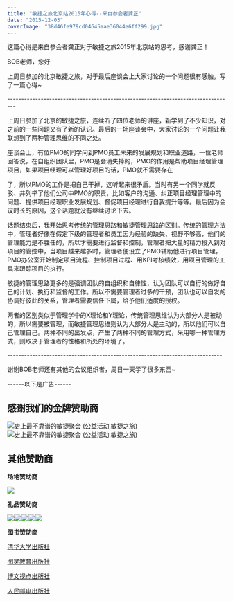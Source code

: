 ```yaml
---
title: "敏捷之旅北京站2015年心得--来自参会者龚正"
date: "2015-12-03"
coverImage: "38d46fe979cd04645aae36044e6ff299.jpg"
---
```


这篇心得是来自参会者龚正对于敏捷之旅2015年北京站的思考，感谢龚正！

BOB老师，您好

上周日参加的北京敏捷之旅，对于最后座谈会上大家讨论的一个问题很有感触，写了一篇心得~

\---------------------------------------------------------------------------------

上周日参加了北京的敏捷之旅，连续听了四位老师的讲座，新学到了不少知识，对之前的一些问题又有了新的认识。最后的一场座谈会中，大家讨论的一个问题让我联想到了两种管理思维的不同之处。

座谈会上，有位PMO的同学问到PMO员工未来的发展规划和职业道路，一位老师回答说，在自组织团队里，PMO是会消失掉的，PMO的作用是帮助项目经理管理项目，如果项目经理可以管理好项目的话，PMO就不需要存在

了，所以PMO的工作是把自己干掉，这听起来很矛盾。当时有另一个同学就反驳、并列举了他们公司中PMO的职责，比如客户的沟通、纠正项目经理管理中的问题、提供项目经理职业发展规划、督促项目经理进行自我提升等等。最后因为会议时长的原因，这个话题就没有继续讨论下去。

话题结束后，我开始思考传统的管理思路和敏捷管理思路的区别。传统的管理方法中，管理者好像在假定下级的管理者和员工因为经验的缺失、视野不够高，他们的管理能力是不胜任的，所以才需要进行监督和控制，管理者把大量的精力投入到对项目的管控中，当项目越来越多时，管理者便设立了PMO辅助他进行项目管理，PMO办公室开始制定项目流程、控制项目过程、用KPI考核绩效，用项目管理的工具来跟踪项目的执行。

敏捷的管理思路更多的是强调团队的自组织和自律性，认为团队可以自行的做好自己的计划、执行和监督的工作。所以不需要管理者过多的干预，团队也可以自发的协调好彼此的关系，管理者需要信任下属，给予他们适度的授权。

两者的区别类似于管理学中的X理论和Y理论，传统管理思维认为大部分人是被动的，所以需要被管理，而敏捷管理思维则认为大部分人是主动的，所以他们可以自己管理自己。两种不同的出发点，产生了两种不同的管理方式，采用哪一种管理方式，则取决于管理者的性格和所处的环境了。

\-----------------------------------------------------------------------------

谢谢BOB老师还有其他的会议组织者，周日一天学了很多东西~

\------以下是广告------

## 感谢我们的金牌赞助商

![史上最不靠谱的敏捷聚会 (公益活动,敏捷之旅)](http://zcr9.ncfstatic.com/attachment/201510/29/22/56322c2b383b01a_t4_2041x3261_thumb_670x0.jpg "史上最不靠谱的敏捷聚会 (公益活动,敏捷之旅)")![史上最不靠谱的敏捷聚会 (公益活动,敏捷之旅)](http://zcr9.ncfstatic.com/attachment/201510/29/22/56322c7f361d41a_t4_3119x2127_thumb_670x0.jpg "史上最不靠谱的敏捷聚会 (公益活动,敏捷之旅)")

## 其他赞助商

**场地赞助商**

[![](http://res.yihuo.de/FuvnjvnwW9NuvWsmJN1rdGPuZVod)](http://www.glodon.com/)

**礼品赞助商**

[![](http://res.yihuo.de/FjJ35ymZiFdwTIuMdE2glsfYVgB1)](http://www.shui.cn/)[![](http://res.yihuo.de/FraFYobIO0pqJl_w7217UpQFum5c)](http://www.shinescrum.com/)[![](http://res.yihuo.de/FsuyaNmCjo4bOaFrgBb9t6-Kqwdo)](http://www.qiniu.com/)[![](http://res.yihuo.de/FsFNJfkOm7LFuCBT8zixiU5xCAMx)](http://www.msup.com.cn/)[![](http://res.yihuo.de/FvebgbxLlqJCZMTDwBm1N2DRUm5j)](http://www.china-pub.com/)  

**图书赞助商**

[清华大学出版社](http://www.tup.tsinghua.edu.cn/ "清华大学出版社")

[图灵教育出版社](http://www.ituring.com.cn/ "图灵教育出版社")

[博文视点出版社](http://www.broadview.com.cn/ "博文视点出版社")

[人民邮电出版社](http://www.ptpress.com.cn/ "人民邮电出版社")
